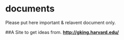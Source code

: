 # documents
Please put here important & relavent document only.

##A Site to get ideas from.
**http://gking.harvard.edu/**
